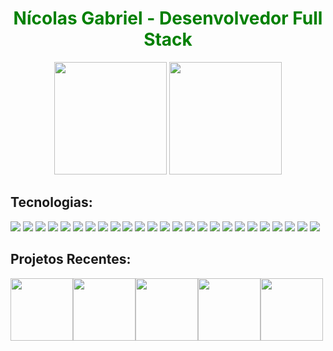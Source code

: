 <h1 style="color:green" align="center" > Nícolas Gabriel - Desenvolvedor Full Stack</h1>
  
<div align="center">
  <img height="180em" src="https://github-readme-streak-stats.herokuapp.com/?user=nicolasgabriiel&theme=vue-dark&hide_border=false">
 <img height="180em" src="https://github-readme-stats.vercel.app/api/top-langs/?username=nicolasgabriiel&layout=compact&langs_count=7&theme=vue-dark"/>
</div>

## **Tecnologias:**

<p align="left">
  <img src="https://img.shields.io/badge/java-41B883?logo=java&style=for-the-badge&logoColor=F2F2F2"/>
  <img src="https://img.shields.io/badge/spring-273849?logo=spring&style=for-the-badge&logoColor=F2F2F2"/>
<img src="https://img.shields.io/badge/react-41B883?logo=react&style=for-the-badge&logoColor=F2F2F2"/>
  <img src="https://img.shields.io/badge/vue-273849?logo=vue.js&style=for-the-badge&logoColor=F2F2F2"/>
<img src="https://img.shields.io/badge/html5-41B883?logo=html5&style=for-the-badge&logoColor=F2F2F2"/>
<img src="https://img.shields.io/badge/css3-273849?logo=css3&style=for-the-badge&logoColor=F2F2F2"/>
<img src="https://img.shields.io/badge/javascript-41B883?logo=javascript&style=for-the-badge&logoColor=F2F2F2"/>
<img src="https://img.shields.io/badge/jquery-273849?logo=jquery&style=for-the-badge&logoColor=F2F2F2"/>
<img src="https://img.shields.io/badge/typescript-41B883?logo=typescript&style=for-the-badge&logoColor=F2F2F2"/>
<img src="https://img.shields.io/badge/sass-273849?logo=sass&style=for-the-badge&logoColor=F2F2F2"/>
<img src="https://img.shields.io/badge/less-41B883?logo=less&style=for-the-badge&logoColor=F2F2F2"/>
<img src="https://img.shields.io/badge/tailwindcss-273849?logo=tailwindcss&style=for-the-badge&logoColor=F2F2F2"/>
<img src="https://img.shields.io/badge/bootstrap-41B883?logo=bootstrap&style=for-the-badge&logoColor=F2F2F2"/>
<img src="https://img.shields.io/badge/gulp-273849?logo=gulp&style=for-the-badge&logoColor=F2F2F2"/>
<img src="https://img.shields.io/badge/grunt-41B883?logo=grunt&style=for-the-badge&logoColor=F2F2F2"/>
<img src="https://img.shields.io/badge/docker-273849?logo=docker&style=for-the-badge&logoColor=F2F2F2"/>
<img src="https://img.shields.io/badge/mongodb-41B883?logo=mongodb&style=for-the-badge&logoColor=F2F2F2"/>
<img src="https://img.shields.io/badge/mysql-273849?logo=mysql&style=for-the-badge&logoColor=F2F2F2"/>
<img src="https://img.shields.io/badge/postgresql-41B883?logo=postgresql&style=for-the-badge&logoColor=F2F2F2"/>
<img src="https://img.shields.io/badge/git-273849?logo=git&style=for-the-badge&logoColor=F2F2F2"/>
<img src="https://img.shields.io/badge/github-41B883?logo=github&style=for-the-badge&logoColor=F2F2F2"/>
<img src="https://img.shields.io/badge/npm-273849?logo=npm&style=for-the-badge&logoColor=F2F2F2"/>
<img src="https://img.shields.io/badge/junit-41B883?logo=junit&style=for-the-badge&logoColor=F2F2F2"/>
<img src="https://img.shields.io/badge/jest-273849?logo=jest&style=for-the-badge&logoColor=F2F2F2"/>
<img src="https://img.shields.io/badge/cypress-273849?logo=cypress&style=for-the-badge&logoColor=F2F2F2"/>
</p>


## **Projetos Recentes:**

<div style="display: flex;">
  <a href="https://github.com/nicolasgabriiel/AI-Consultation-Service"><img src="https://github-readme-stats.vercel.app/api/pin/?username=nicolasgabriiel&repo=ai-consultation-service&title_color=41B883&text_color=F2F2F2&bg_color=273849&border_color=121111&icon_color=F2F2F2&border_radius=20" height="100"/></a>
  <a href="https://github.com/nicolasgabriiel/posting-system"><img src="https://github-readme-stats.vercel.app/api/pin/?username=nicolasgabriiel&repo=posting-system&title_color=41B883&text_color=F2F2F2&bg_color=273849&border_color=121111&icon_color=F2F2F2&border_radius=20" height="100"/></a>
  <a href="https://github.com/nicolasgabriiel/ordering-system"><img src="https://github-readme-stats.vercel.app/api/pin/?username=nicolasgabriiel&repo=ordering-system&title_color=41B883&text_color=F2F2F2&bg_color=273849&border_color=121111&icon_color=F2F2F2&border_radius=20" height="100"/></a>
  <a href="https://github.com/nicolasgabriiel/Efood"><img src="https://github-readme-stats.vercel.app/api/pin/?username=nicolasgabriiel&repo=efood&title_color=41B883&text_color=F2F2F2&bg_color=273849&border_color=121111&icon_color=F2F2F2&border_radius=20" height="100"/></a>
  <a href="https://github.com/nicolasgabriiel/chess-system-java"><img src="https://github-readme-stats.vercel.app/api/pin/?username=nicolasgabriiel&repo=chess-system-java&title_color=41B883&text_color=F2F2F2&bg_color=273849&border_color=121111&icon_color=F2F2F2&border_radius=20" height="100"/></a>
 
</div>




